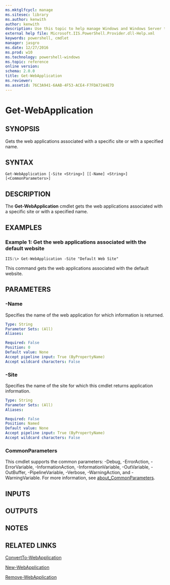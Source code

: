```yaml
---
ms.mktglfcycl: manage
ms.sitesec: library
ms.author: kenwith
author: kenwith
description: Use this topic to help manage Windows and Windows Server technologies with Windows PowerShell.
external help file: Microsoft.IIS.PowerShell.Provider.dll-Help.xml
keywords: powershell, cmdlet
manager: jasgro
ms.date: 12/27/2016
ms.prod: w10
ms.technology: powershell-windows
ms.topic: reference
online version: 
schema: 2.0.0
title: Get-WebApplication
ms.reviewer:
ms.assetid: 76C3A941-6AAB-4F53-ACE4-F7FDA7244E7D
---
```


# Get-WebApplication

## SYNOPSIS
Gets the web applications associated with a specific site or with a specified name.

## SYNTAX

```
Get-WebApplication [-Site <String>] [[-Name] <String>] [<CommonParameters>]
```

## DESCRIPTION
The **Get-WebApplication** cmdlet gets the web applications associated with a specific site or with a specified name.

## EXAMPLES

### Example 1: Get the web applications associated with the default website
```
IIS:\> Get-WebApplication -Site "Default Web Site"
```

This command gets the web applications associated with the default website.

## PARAMETERS

### -Name
Specifies the name of the web application for which information is returned.

```yaml
Type: String
Parameter Sets: (All)
Aliases: 

Required: False
Position: 0
Default value: None
Accept pipeline input: True (ByPropertyName)
Accept wildcard characters: False
```

### -Site
Specifies the name of the site for which this cmdlet returns application information.

```yaml
Type: String
Parameter Sets: (All)
Aliases: 

Required: False
Position: Named
Default value: None
Accept pipeline input: True (ByPropertyName)
Accept wildcard characters: False
```

### CommonParameters
This cmdlet supports the common parameters: -Debug, -ErrorAction, -ErrorVariable, -InformationAction, -InformationVariable, -OutVariable, -OutBuffer, -PipelineVariable, -Verbose, -WarningAction, and -WarningVariable. For more information, see [about_CommonParameters](http://go.microsoft.com/fwlink/?LinkID=113216).

## INPUTS

## OUTPUTS

## NOTES

## RELATED LINKS

[ConvertTo-WebApplication](./ConvertTo-WebApplication.md)

[New-WebApplication](./New-WebApplication.md)

[Remove-WebApplication](./Remove-WebApplication.md)
